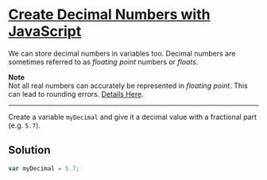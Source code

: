 # [Create Decimal Numbers with JavaScript](https://learn.freecodecamp.org/javascript-algorithms-and-data-structures/basic-javascript/create-decimal-numbers-with-javascript/)

We can store decimal numbers in variables too. Decimal numbers are sometimes referred to as _floating point_ numbers or _floats_.

**Note**  
Not all real numbers can accurately be represented in _floating point_. This can lead to rounding errors. [Details Here](https://en.wikipedia.org/wiki/Floating_point#Accuracy_problems).

---

Create a variable `myDecimal` and give it a decimal value with a fractional part (e.g. `5.7`).

## Solution

```js
var myDecimal = 5.7;
```